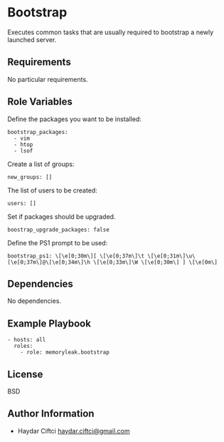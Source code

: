 Bootstrap
=========

Executes common tasks that are usually required to bootstrap a newly launched server.

Requirements
------------

No particular requirements.

Role Variables
--------------
Define the packages you want to be installed:

```
bootstrap_packages:
  - vim
  - htop
  - lsof
```
Create a list of groups:
```
new_groups: []
```

The list of users to be created:
```
users: []
```

Set if packages should be upgraded.
```
boostrap_upgrade_packages: false
```

Define the PS1 prompt to be used:
```
bootstrap_ps1: \[\e[0;30m\][ \[\e[0;37m\]\t \[\e[0;31m\]\u\[\e[0;37m\]@\[\e[0;34m\]\h \[\e[0;33m\]\W \[\e[0;30m\] ] \[\e[0m\]
```
Dependencies
------------

No dependencies.

Example Playbook
----------------
```
- hosts: all
  roles:
    - role: memoryleak.bootstrap
```
License
-------

BSD

Author Information
------------------

* Haydar Ciftci <haydar.ciftci@gmail.com>